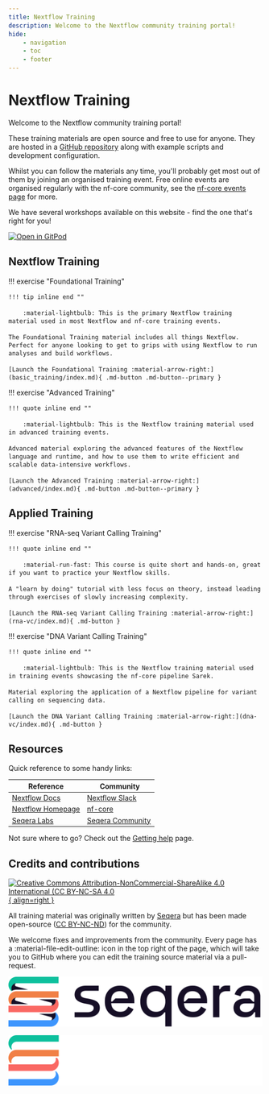 ```yaml
---
title: Nextflow Training
description: Welcome to the Nextflow community training portal!
hide:
    - navigation
    - toc
    - footer
---
```


# Nextflow Training

Welcome to the Nextflow community training portal!

These training materials are open source and free to use for anyone.
They are hosted in a [GitHub repository](https://github.com/nextflow-io/training) along with example scripts and development configuration.

Whilst you can follow the materials any time, you'll probably get most out of them by joining an organised training event.
Free online events are organised regularly with the nf-core community, see the [nf-core events page](https://nf-co.re/events) for more.

We have several workshops available on this website - find the one that's right for you!

[![Open in GitPod](https://img.shields.io/badge/Gitpod-%20Open%20in%20Gitpod-908a85?logo=gitpod)](https://gitpod.io/#https://github.com/nextflow-io/training)

## Nextflow Training

!!! exercise "Foundational Training"

    !!! tip inline end ""

        :material-lightbulb: This is the primary Nextflow training material used in most Nextflow and nf-core training events.

    The Foundational Training material includes all things Nextflow. Perfect for anyone looking to get to grips with using Nextflow to run analyses and build workflows.

    [Launch the Foundational Training :material-arrow-right:](basic_training/index.md){ .md-button .md-button--primary }

!!! exercise "Advanced Training"

    !!! quote inline end ""

        :material-lightbulb: This is the Nextflow training material used in advanced training events.

    Advanced material exploring the advanced features of the Nextflow language and runtime, and how to use them to write efficient and scalable data-intensive workflows.

    [Launch the Advanced Training :material-arrow-right:](advanced/index.md){ .md-button .md-button--primary }

## Applied Training

!!! exercise "RNA-seq Variant Calling Training"

    !!! quote inline end ""

        :material-run-fast: This course is quite short and hands-on, great if you want to practice your Nextflow skills.

    A "learn by doing" tutorial with less focus on theory, instead leading through exercises of slowly increasing complexity.

    [Launch the RNA-seq Variant Calling Training :material-arrow-right:](rna-vc/index.md){ .md-button }

!!! exercise "DNA Variant Calling Training"

    !!! quote inline end ""

        :material-lightbulb: This is the Nextflow training material used in training events showcasing the nf-core pipeline Sarek.

    Material exploring the application of a Nextflow pipeline for variant calling on sequencing data.

    [Launch the DNA Variant Calling Training :material-arrow-right:](dna-vc/index.md){ .md-button }

## Resources

Quick reference to some handy links:

| Reference                                                   |  Community                                                   |
| ----------------------------------------------------------- | ------------------------------------------------------------ |
| [Nextflow Docs](https://nextflow.io/docs/latest/index.html) | [Nextflow Slack](https://www.nextflow.io/slack-invite.html)  |
| [Nextflow Homepage](https://nextflow.io/)                   | [nf-core](https://nf-co.re/)                                 |
| [Seqera Labs](https://seqera.io/)                           | [Seqera Community](https://community.seqera.io)              |

Not sure where to go? Check out the [Getting help](help.md) page.

## Credits and contributions

[![Creative Commons Attribution-NonCommercial-ShareAlike 4.0 International (CC BY-NC-SA 4.0](assets/img/cc_by-nc-nd.svg){ align=right }](https://creativecommons.org/licenses/by-nc-nd/4.0/)

All training material was originally written by [Seqera](https://seqera.io) but has been made open-source ([CC BY-NC-ND](https://creativecommons.org/licenses/by-nc-nd/4.0/)) for the community.

We welcome fixes and improvements from the community.
Every page has a :material-file-edit-outline: icon in the top right of the page, which will take you to GitHub where you can edit the training source material via a pull-request.

<div markdown class="homepage_logos">

![Seqera](assets/img/seqera_logo.png#only-light)

![Seqera](assets/img/seqera_logo_dark.png#only-dark)

</div>
